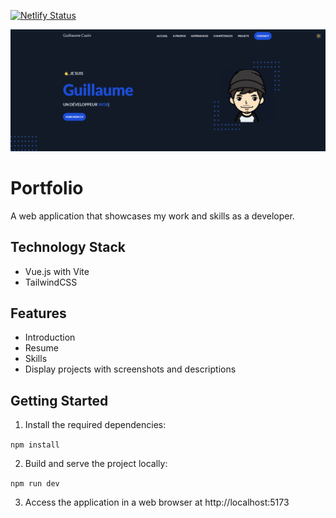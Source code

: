 [![Netlify Status](https://api.netlify.com/api/v1/badges/8789a72a-eaf2-4390-a329-c006674c525f/deploy-status)](https://app.netlify.com/sites/guillaume-cazin/deploys)

![Home page](https://raw.githubusercontent.com/gcazin/portfolio/4c304d178e0a7777d8466cc8a9ef7d5b91f1e043/public/images/misc/homepage.png)

# Portfolio

A web application that showcases my work and skills as a developer.

## Technology Stack

- Vue.js with Vite
- TailwindCSS

## Features

- Introduction
- Resume
- Skills
- Display projects with screenshots and descriptions


## Getting Started

1. Install the required dependencies:

```npm install```

2. Build and serve the project locally:

``npm run dev``

3. Access the application in a web browser at http://localhost:5173

